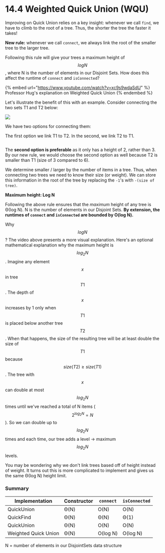 # 14.4 Weighted Quick Union (WQU)

Improving on Quick Union relies on a key insight: whenever we call `find`, we have to climb to the root of a tree. Thus, the shorter the tree the faster it takes!

**New rule:** whenever we call `connect`, we always link the root of the smaller tree to the larger tree.

Following this rule will give your trees a maximum height of $$log N$$, where N is the number of elements in our Disjoint Sets. How does this affect the runtime of `connect` and `isConnected`?

{% embed url="https://www.youtube.com/watch?v=xc9s9wdaSdU" %}
Professor Hug's explanation on Weighted Quick Union
{% endembed %}

Let's illustrate the benefit of this with an example. Consider connecting the two sets T1 and T2 below:

![](https://joshhug.gitbooks.io/hug61b/content/chap9/9.4.1.png)

We have two options for connecting them:

&#x20;The first option we link T1 to T2. In the second, we link T2 to T1.

<figure><img src="https://joshhug.gitbooks.io/hug61b/content/chap9/9.4.2.png" alt=""><figcaption></figcaption></figure>

The **second option is preferable** as it only has a height of 2, rather than 3. By our new rule, we would choose the second option as well because T2 is smaller than T1 (size of 3 compared to 6).

We determine smaller / larger by the number of items in a tree. Thus, when connecting two trees we need to know their size (or weight). We can store this information in the root of the tree by replacing the `-1`'s with `-(size of tree)`.&#x20;

**Maximum height: Log N**

Following the above rule ensures that the _maximum_ height of any tree is Θ(log N). N is the number of elements in our Disjoint Sets. **By extension, the runtimes of `connect` and `isConnected` are bounded by O(log N).**&#x20;

Why $$logN$$? The video above presents a more visual explanation. Here's an optional mathematical explanation why the maximum height is $$log_{2}N$$. Imagine any element $$x$$ in tree $$T1$$. The depth of $$x$$ increases by 1 only when $$T1$$ is placed below another tree $$T2$$. When that happens, the size of the resulting tree will be at least double the size of $$T1$$ because $$size(T2)\geq size(T1)$$. The tree with $$x$$ can double at most $$log_{2}N$$ times until we've reached a total of N items ($$2^{log_{2}N} = N$$). So we can double up to $$log_{2}N$$​​ times and each time, our tree adds a level → maximum $$log_{2}N$$ levels.&#x20;

You may be wondering why we don't link trees based off of height instead of weight. It turns out this is more complicated to implement and gives us the same Θ(log N) height limit.

### Summary <a href="#summary-and-code" id="summary-and-code"></a>

| Implementation       | Constructor | `connect` | `isConnected` |
| -------------------- | ----------- | --------- | ------------- |
| QuickUnion           | Θ(N)        | O(N)      | O(N)          |
| QuickFind            | Θ(N)        | Θ(N)      | Θ(1)          |
| QuickUnion           | Θ(N)        | O(N)      | O(N)          |
| Weighted Quick Union | Θ(N)        | O(log N)  | O(log N)      |

N = number of elements in our DisjointSets data structure
